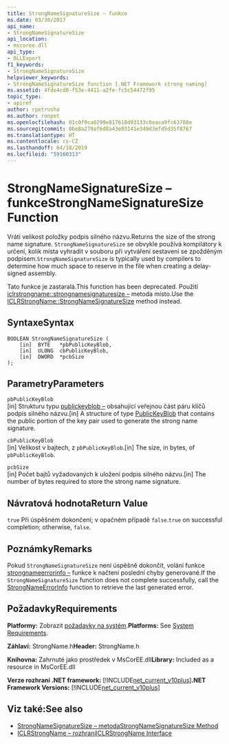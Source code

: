 ```yaml
---
title: StrongNameSignatureSize – funkce
ms.date: 03/30/2017
api_name:
- StrongNameSignatureSize
api_location:
- mscoree.dll
api_type:
- DLLExport
f1_keywords:
- StrongNameSignatureSize
helpviewer_keywords:
- StrongNameSignatureSize function [.NET Framework strong naming]
ms.assetid: 4fde4cd0-f53e-4411-a2fe-fc5c54472f95
topic_type:
- apiref
author: rpetrusha
ms.author: ronpet
ms.openlocfilehash: 01c0f9ca0299e817618d93133c0eaca9fc63788e
ms.sourcegitcommit: 0be8a279af6d8a43e03141e349d3efd5d35f8767
ms.translationtype: HT
ms.contentlocale: cs-CZ
ms.lasthandoff: 04/18/2019
ms.locfileid: "59160313"
---
```

# <a name="strongnamesignaturesize-function"></a><span data-ttu-id="e34d5-102">StrongNameSignatureSize – funkce</span><span class="sxs-lookup"><span data-stu-id="e34d5-102">StrongNameSignatureSize Function</span></span>
<span data-ttu-id="e34d5-103">Vrátí velikost položky podpis silného názvu.</span><span class="sxs-lookup"><span data-stu-id="e34d5-103">Returns the size of the strong name signature.</span></span> <span data-ttu-id="e34d5-104">`StrongNameSignatureSize` se obvykle používá kompilátory k určení, kolik místa vyhradit v souboru při vytváření sestavení se zpožděným podpisem.</span><span class="sxs-lookup"><span data-stu-id="e34d5-104">`StrongNameSignatureSize` is typically used by compilers to determine how much space to reserve in the file when creating a delay-signed assembly.</span></span>  
  
 <span data-ttu-id="e34d5-105">Tato funkce je zastaralá.</span><span class="sxs-lookup"><span data-stu-id="e34d5-105">This function has been deprecated.</span></span> <span data-ttu-id="e34d5-106">Použití [iclrstrongname::strongnamesignaturesize –](../../../../docs/framework/unmanaged-api/hosting/iclrstrongname-strongnamesignaturesize-method.md) metoda místo.</span><span class="sxs-lookup"><span data-stu-id="e34d5-106">Use the [ICLRStrongName::StrongNameSignatureSize](../../../../docs/framework/unmanaged-api/hosting/iclrstrongname-strongnamesignaturesize-method.md) method instead.</span></span>  
  
## <a name="syntax"></a><span data-ttu-id="e34d5-107">Syntaxe</span><span class="sxs-lookup"><span data-stu-id="e34d5-107">Syntax</span></span>  
  
```  
BOOLEAN StrongNameSignatureSize (   
    [in]  BYTE   *pbPublicKeyBlob,  
    [in]  ULONG  cbPublicKeyBlob,   
    [in]  DWORD  *pcbSize  
);   
```  
  
## <a name="parameters"></a><span data-ttu-id="e34d5-108">Parametry</span><span class="sxs-lookup"><span data-stu-id="e34d5-108">Parameters</span></span>  
 `pbPublicKeyBlob`  
 <span data-ttu-id="e34d5-109">[in] Strukturu typu [publickeyblob –](../../../../docs/framework/unmanaged-api/strong-naming/publickeyblob-structure.md) obsahující veřejnou část páru klíčů podpis silného názvu.</span><span class="sxs-lookup"><span data-stu-id="e34d5-109">[in] A structure of type [PublicKeyBlob](../../../../docs/framework/unmanaged-api/strong-naming/publickeyblob-structure.md) that contains the public portion of the key pair used to generate the strong name signature.</span></span>  
  
 `cbPublicKeyBlob`  
 <span data-ttu-id="e34d5-110">[in] Velikost v bajtech, z `pbPublicKeyBlob`.</span><span class="sxs-lookup"><span data-stu-id="e34d5-110">[in] The size, in bytes, of `pbPublicKeyBlob`.</span></span>  
  
 `pcbSize`  
 <span data-ttu-id="e34d5-111">[in] Počet bajtů vyžadovaných k uložení podpis silného názvu.</span><span class="sxs-lookup"><span data-stu-id="e34d5-111">[in] The number of bytes required to store the strong name signature.</span></span>  
  
## <a name="return-value"></a><span data-ttu-id="e34d5-112">Návratová hodnota</span><span class="sxs-lookup"><span data-stu-id="e34d5-112">Return Value</span></span>  
 <span data-ttu-id="e34d5-113">`true` Při úspěšném dokončení; v opačném případě `false`.</span><span class="sxs-lookup"><span data-stu-id="e34d5-113">`true` on successful completion; otherwise, `false`.</span></span>  
  
## <a name="remarks"></a><span data-ttu-id="e34d5-114">Poznámky</span><span class="sxs-lookup"><span data-stu-id="e34d5-114">Remarks</span></span>  
 <span data-ttu-id="e34d5-115">Pokud `StrongNameSignatureSize` není úspěšně dokončit, volání funkce [strongnameerrorinfo –](../../../../docs/framework/unmanaged-api/strong-naming/strongnameerrorinfo-function.md) funkce k načtení poslední chyby generované.</span><span class="sxs-lookup"><span data-stu-id="e34d5-115">If the `StrongNameSignatureSize` function does not complete successfully, call the [StrongNameErrorInfo](../../../../docs/framework/unmanaged-api/strong-naming/strongnameerrorinfo-function.md) function to retrieve the last generated error.</span></span>  
  
## <a name="requirements"></a><span data-ttu-id="e34d5-116">Požadavky</span><span class="sxs-lookup"><span data-stu-id="e34d5-116">Requirements</span></span>  
 <span data-ttu-id="e34d5-117">**Platformy:** Zobrazit [požadavky na systém](../../../../docs/framework/get-started/system-requirements.md).</span><span class="sxs-lookup"><span data-stu-id="e34d5-117">**Platforms:** See [System Requirements](../../../../docs/framework/get-started/system-requirements.md).</span></span>  
  
 <span data-ttu-id="e34d5-118">**Záhlaví:** StrongName.h</span><span class="sxs-lookup"><span data-stu-id="e34d5-118">**Header:** StrongName.h</span></span>  
  
 <span data-ttu-id="e34d5-119">**Knihovna:** Zahrnuté jako prostředek v MsCorEE.dll</span><span class="sxs-lookup"><span data-stu-id="e34d5-119">**Library:** Included as a resource in MsCorEE.dll</span></span>  
  
 <span data-ttu-id="e34d5-120">**Verze rozhraní .NET framework:** [!INCLUDE[net_current_v10plus](../../../../includes/net-current-v10plus-md.md)]</span><span class="sxs-lookup"><span data-stu-id="e34d5-120">**.NET Framework Versions:** [!INCLUDE[net_current_v10plus](../../../../includes/net-current-v10plus-md.md)]</span></span>  
  
## <a name="see-also"></a><span data-ttu-id="e34d5-121">Viz také:</span><span class="sxs-lookup"><span data-stu-id="e34d5-121">See also</span></span>

- [<span data-ttu-id="e34d5-122">StrongNameSignatureSize – metoda</span><span class="sxs-lookup"><span data-stu-id="e34d5-122">StrongNameSignatureSize Method</span></span>](../../../../docs/framework/unmanaged-api/hosting/iclrstrongname-strongnamesignaturesize-method.md)
- [<span data-ttu-id="e34d5-123">ICLRStrongName – rozhraní</span><span class="sxs-lookup"><span data-stu-id="e34d5-123">ICLRStrongName Interface</span></span>](../../../../docs/framework/unmanaged-api/hosting/iclrstrongname-interface.md)
